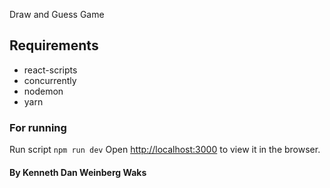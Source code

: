 Draw and Guess Game

## Requirements

- react-scripts
- concurrently
- nodemon
- yarn

### For running

Run script `npm run dev`
Open [http://localhost:3000](http://localhost:3000) to view it in the browser.


#### By Kenneth Dan Weinberg Waks
